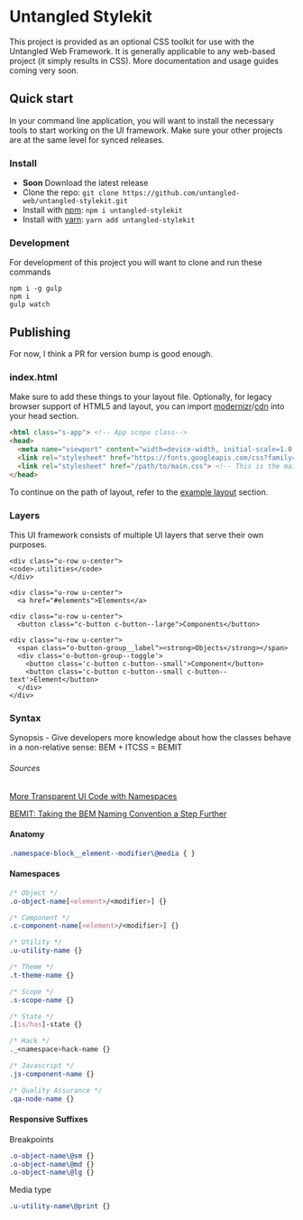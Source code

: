# Untangled Stylekit

This project is provided as an optional CSS toolkit for use with the Untangled Web Framework. It is generally applicable
to any web-based project (it simply results in CSS). More documentation and usage guides coming very soon.

## Quick start

In your command line application, you will want to install the necessary tools
to start working on the UI framework. Make sure your other projects are at the
same level for synced releases.

### Install

- **Soon** Download the latest release
- Clone the repo: `git clone https://github.com/untangled-web/untangled-stylekit.git`
- Install with [npm](https://www.npmjs.com): `npm i untangled-stylekit`
- Install with [yarn](https://yarnpkg.com): `yarn add untangled-stylekit`

### Development
For development of this project you will want to clone and run these commands

``` shell
npm i -g gulp
npm i
gulp watch
```

## Publishing
For now, I think a PR for version bump is good enough.

### index.html

Make sure to add these things to your layout file. Optionally, for legacy browser support of HTML5 and layout, you can import [modernizr](https://modernizr.com/)/[cdn](http://cdnjs.com/libraries/modernizr) into your head section.

```html
<html class="s-app"> <!-- App scope class-->
<head>
  <meta name="viewport" content="width=device-width, initial-scale=1.0, user-scalable=no"> <!-- This enables smaller devices to view this site responsively -->
  <link rel="stylesheet" href="https://fonts.googleapis.com/css?family=Source+Sans+Pro:400,400italic,600"> <!-- This is the default webfont -->
  <link rel="stylesheet" href="/path/to/main.css"> <!-- This is the main stylesheet -->
</head>
```

To continue on the path of layout, refer to the [example layout](#example-layout) section.

### Layers

This UI framework consists of multiple UI layers that serve their own purposes.

```example
<div class="u-row u-center">
<code>.utilities</code>
</div>
```

```example
<div class="u-row u-center">
  <a href="#elements">Elements</a>
```

```example
<div class="u-row u-center">
  <button class="c-button c-button--large">Components</button>
```

```example
<div class="u-row u-center">
  <span class="o-button-group__label"><strong>Objects</strong></span>
  <div class='o-button-group--toggle'>
    <button class='c-button c-button--small'>Component</button>
    <button class='c-button c-button--small c-button--text'>Element</button>
  </div>
</div>
```

### Syntax

Synopsis - Give developers more knowledge about how the classes behave in a non-relative sense: BEM + ITCSS = BEMIT

###### Sources

[More Transparent UI Code with Namespaces](http://csswizardry.com/2015/03/more-transparent-ui-code-with-namespaces/)

[BEMIT: Taking the BEM Naming Convention a Step Further](http://csswizardry.com/2015/08/bemit-taking-the-bem-naming-convention-a-step-further/)

#### Anatomy

```css
.namespace-block__element--modifier\@media { }
```

#### Namespaces

```css
/* Object */
.o-object-name[<element>/<modifier>] {}

/* Component */
.c-component-name[<element>/<modifier>] {}

/* Utility */
.u-utility-name {}

/* Theme */
.t-theme-name {}

/* Scope */
.s-scope-name {}

/* State */
.[is/has]-state {}

/* Hack */
._<namespace>hack-name {}

/* Javascript */
.js-component-name {}

/* Quality Assurance */
.qa-node-name {}
```

#### Responsive Suffixes

Breakpoints
```css
.o-object-name\@sm {}
.o-object-name\@md {}
.o-object-name\@lg {}
```

Media type
```css
.u-utility-name\@print {}
```
